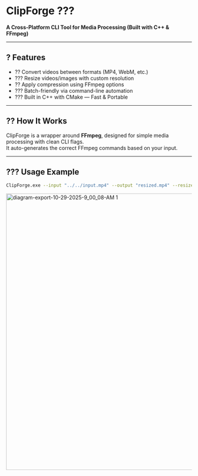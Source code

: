 # ClipForge ???  
**A Cross-Platform CLI Tool for Media Processing (Built with C++ & FFmpeg)**

---

## ? Features
- ?? Convert videos between formats (MP4, WebM, etc.)
- ??? Resize videos/images with custom resolution
- ?? Apply compression using FFmpeg options
- ??? Batch-friendly via command-line automation
- ??? Built in C++ with CMake — Fast & Portable

---

## ?? How It Works
ClipForge is a wrapper around **FFmpeg**, designed for simple media processing with clean CLI flags.  
It auto-generates the correct FFmpeg commands based on your input.

---

## ??? Usage Example

```bash
ClipForge.exe --input "../../input.mp4" --output "resized.mp4" --resize 1280x720 --bitrate 2M
```
<img width="1038" height="749" alt="diagram-export-10-29-2025-9_00_08-AM 1" src="https://github.com/user-attachments/assets/5a2c07f3-2042-4d38-b552-aa60bde8f918" />
